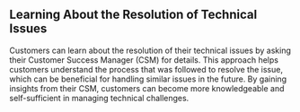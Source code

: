 ## Learning About the Resolution of Technical Issues

Customers can learn about the resolution of their technical issues by asking their Customer Success Manager (CSM) for details. This approach helps customers understand the process that was followed to resolve the issue, which can be beneficial for handling similar issues in the future. By gaining insights from their CSM, customers can become more knowledgeable and self-sufficient in managing technical challenges.